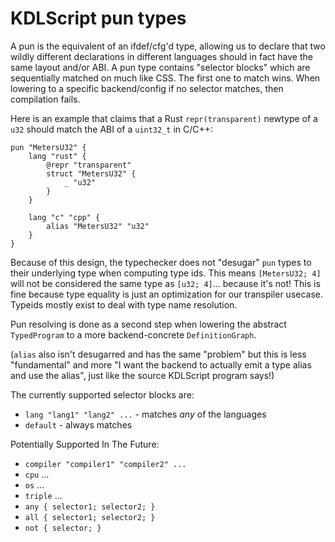 # KDLScript pun types

A pun is the equivalent of an ifdef/cfg'd type, allowing us to declare that two wildly different declarations in different languages should in fact have the same layout and/or ABI. A pun type contains "selector blocks" which are sequentially matched on much like CSS. The first one to match wins. When lowering to a specific backend/config if no selector matches, then compilation fails.

Here is an example that claims that a Rust `repr(transparent)` newtype of a `u32` should match the ABI of a `uint32_t` in C/C++:

```kdl
pun "MetersU32" {
    lang "rust" {
        @repr "transparent"
        struct "MetersU32" {
            _ "u32"
        }
    }

    lang "c" "cpp" {
        alias "MetersU32" "u32"
    }
}
```

Because of this design, the typechecker does not "desugar" `pun` types to their underlying type when computing type ids. This means `[MetersU32; 4]` will not be considered the same type as `[u32; 4]`... because it's not! This is fine because type equality is just an optimization for our transpiler usecase. Typeids mostly exist to deal with type name resolution.

Pun resolving is done as a second step when lowering the abstract `TypedProgram` to a more backend-concrete `DefinitionGraph`.

(`alias` also isn't desugarred and has the same "problem" but this is less "fundamental" and more "I want the backend to actually emit
a type alias and use the alias", just like the source KDLScript program says!)


The currently supported selector blocks are:

* `lang "lang1" "lang2" ...` - matches *any* of the languages
* `default` - always matches

Potentially Supported In The Future:

* `compiler "compiler1" "compiler2" ...`
* `cpu` ...
* `os` ...
* `triple` ...
* `any { selector1; selector2; }`
* `all { selector1; selector2; }`
* `not { selector; }`
